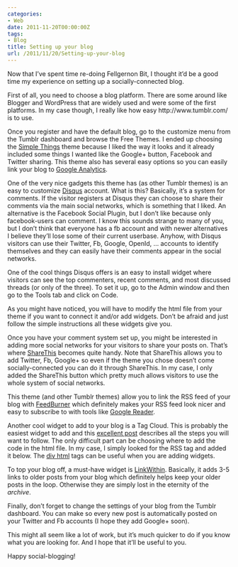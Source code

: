 ```yaml
---
categories:
- Web
date: 2011-11-20T00:00:00Z
tags:
- Blog
title: Setting up your blog
url: /2011/11/20/Setting-up-your-blog
---
```


<p>Now that I&#8217;ve spent time re-doing Fellgernon Bit, I thought it&#8217;d be a good time my experience on setting up a socially-connected blog.</p>
<p>First of all, you need to choose a blog platform. There are some around like Blogger and WordPress that are widely used and were some of the first platforms. In my case though, I really like how easy http://www.tumblr.com/ is to use. </p>
<p>Once you register and have the default blog, go to the customize menu from the Tumblr dashboard and browse the Free Themes. I ended up choosing the <a href="http://simplethingstheme.tumblr.com/">Simple Things</a> theme because I liked the way it looks and it already included some things I wanted like the Google+ button, Facebook and Twitter sharing. This theme also has several easy options so you can easily link your blog to <a href="http://www.google.com/analytics/">Google Analytics</a>. </p>
<p>One of the very nice gadgets this theme has (as other Tumblr themes) is an easy to customize <a href="http://disqus.com/dashboard/">Disqus</a> account. What is this? Basically, it&#8217;s a system for comments. If the visitor registers at Disqus they can choose to share their comments via the main social networks, which is something that I liked. An alternative is the Facebook Social Plugin, but I don&#8217;t like because only facebook-users can comment. I know this sounds strange to many of you, but I don&#8217;t think that everyone has a fb account and with newer alternatives I believe they&#8217;ll lose some of their current userbase. Anyhow, with Disqus visitors can use their Twitter, Fb, Google, OpenId, &#8230; accounts to identify themselves and they can easily have their comments appear in the social networks.</p>
<p>One of the cool things Disqus offers is an easy to install widget where visitors can see the top commenters, recent comments, and most discussed threads (or only of the three). To set it up, go to the Admin window and then go to the Tools tab and click on Code.</p>
<p>As you might have noticed, you will have to modify the html file from your theme if you want to connect it and/or add widgets. Don&#8217;t be afraid and just follow the simple instructions all these widgets give you.</p>
<p>Once you have your comment system set up, you might be interested in adding more social networks for your visitors to share your posts on. That&#8217;s where <a href="http://sharethis.com/">ShareThis</a> becomes quite handy. Note that ShareThis allows you to add Twitter, Fb, Google+ so even if the theme you chose doesn&#8217;t come socially-connected you can do it through ShareThis. In my case, I only added the ShareThis button which pretty much allows visitors to use the whole system of social networks. </p>
<p>This theme (and other Tumblr themes) allow you to link the RSS feed of your blog with <a href="http://feedburner.google.com">FeedBurner</a> which definitely makes your RSS feed look nicer and easy to subscribe to with tools like <a href="http://www.google.com/reader">Google Reader</a>.</p>
<p>Another cool widget to add to your blog is a Tag Cloud. This is probably the easiest widget to add and this <a href="http://oobly.com/2011/08/05/how-to-get-display-a-post-tag-cloud-widget-in-your-tumblr-blog_387/">excellent post</a> describes all the steps you will want to follow. The only difficult part can be choosing where to add the code in the html file. In my case, I simply looked for the RSS tag and added it below. The <a href="http://www.w3schools.com/tags/tag_div.asp">div html</a> tags can be useful when you are adding widgets.</p>
<p>To top your blog off, a must-have widget is <a href="http://www.linkwithin.com/">LinkWithin</a>. Basically, it adds 3-5 links to older posts from your blog which definitely helps keep your older posts in the loop. Otherwise they are simply lost in the eternity of the <em>archive</em>.</p>
<p>Finally, don&#8217;t forget to change the settings of your blog from the Tumblr dashboard. You can make so every new post is automatically posted on your Twitter and Fb accounts (I hope they add Google+ soon). </p>
<p>This might all seem like a lot of work, but it&#8217;s much quicker to do if you know what you are looking for. And I hope that it&#8217;ll be useful to you.</p>
<p>Happy social-blogging!</p>
